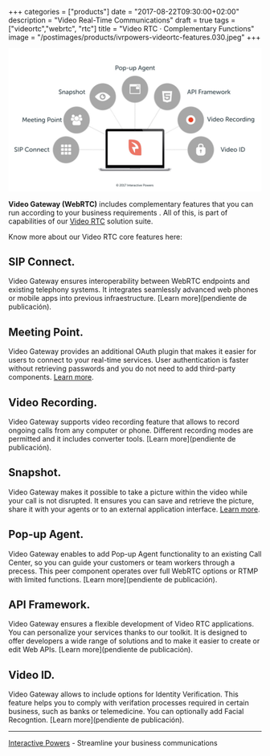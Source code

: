 +++
categories = ["products"]
date = "2017-08-22T09:30:00+02:00"
description = "Video Real-Time Communications"
draft = true
tags = ["videortc","webrtc", "rtc"]
title = "Video RTC · Complementary Functions"
image = "/postimages/products/ivrpowers-videortc-features.030.jpeg"
+++

![VideoRTC Complementary Functions](/postimages/products/ivrpowers-videortc-features.030.jpeg)

**Video Gateway (WebRTC)** includes complementary features that you can run according to your business requirements . All of this, is part of capabilities of our [Video RTC](http://videortc.ivrpowers.com) solution suite.

Know more about our Video RTC core features here:
	
## SIP Connect.
Video Gateway ensures interoperability between WebRTC endpoints and existing telephony systems. It integrates seamlessly advanced web phones or mobile apps into previous infraestructure. [Learn more](pendiente de publicación).


## Meeting Point.
Video Gateway provides an additional OAuth plugin that makes it easier for users to connect to your real-time services. User authentication is faster without retrieving passwords and you do not need to add third-party components. [Learn more](http://blog.ivrpowers.com/post/products/video-rtc-meeting-point/ ).


## Video Recording.
Video Gateway supports video recording feature that allows to record ongoing calls from any computer or phone. Different recording modes are permitted and it includes converter tools. [Learn more](pendiente de publicación).

	
## Snapshot.
Video Gateway makes it possible to take a picture within the video while your call is not disrupted. It ensures you can save and retrieve the picture, share it with your agents or to an external application interface. [Learn more](http://blog.ivrpowers.com/post/products/video-rtc-snapshot/ ).


## Pop-up Agent.
Video Gateway enables to add Pop-up Agent functionality to an existing Call Center, so you can guide your customers or team workers through a precess. This peer component operates over full WebRTC options or RTMP with limited functions. [Learn more](pendiente de publicación).


## API Framework.
Video Gateway ensures a flexible development of Video RTC applications. You can personalize your services thanks to our toolkit. It is designed to offer developers a wide range of solutions and to make it easier to create or edit Web APIs. [Learn more](pendiente de publicación).


## Video ID.
Video Gateway allows to include options for Identity Verification. This feature helps you to comply with verifation processes required in certain business, such as banks or telemedicine. You can optionally add Facial Recogntion. [Learn more](pendiente de publicación).


---
[Interactive Powers](http://www.ivrpowers.com/) - Streamline your business communications